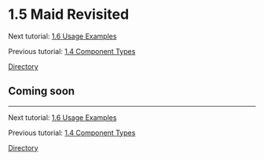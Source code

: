 
# 1.5 Maid Revisited

Next tutorial: [1.6 Usage Examples](1-6-usage-examples.md)

Previous tutorial: [1.4 Component Types](1-4-component-types.md)

[Directory](../readme.md#tutorial)

## Coming soon


---

Next tutorial: [1.6 Usage Examples](1-6-usage-examples.md)

Previous tutorial: [1.4 Component Types](1-4-component-types.md)

[Directory](../readme.md#tutorial)